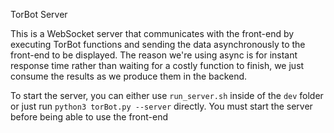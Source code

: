 TorBot Server

This is a WebSocket server that communicates with the front-end by executing TorBot functions and sending the data asynchronously to the front-end to be displayed. The reason we're using async is for instant response time rather than waiting for a costly function to finish, we just consume the results as we produce them in the backend. 

To start the server, you can either use `run_server.sh` inside of the `dev` folder or just run `python3 torBot.py --server` directly. You must start the server before being able to use the front-end
